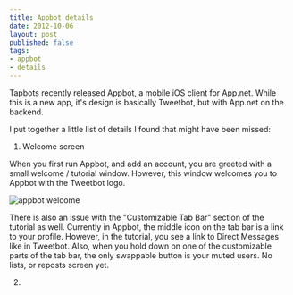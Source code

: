 ```yaml
---
title: Appbot details
date: 2012-10-06
layout: post
published: false
tags: 
- appbot
- details
---
```


Tapbots recently released Appbot, a mobile iOS client for App.net. While this is a new app, it's design is basically Tweetbot, but with App.net on the backend. 

I put together a little list of details I found that might have been missed: 

1. Welcome screen

When you first run Appbot, and add an account, you are greeted with a small welcome / tutorial window. However, this window welcomes you to Appbot with the Tweetbot logo. 

![appbot welcome](https://dl.dropbox.com/u/418570/kyledreger/appbot_welcome.png)

There is also an issue with the "Customizable Tab Bar" section of the tutorial as well. Currently in Appbot, the middle icon on the tab bar is a link to your profile. However, in the tutorial, you see a link to Direct Messages like in Tweetbot. Also, when you hold down on one of the customizable parts of the tab bar, the only swappable button is your muted users. No lists, or reposts screen yet. 

2. 